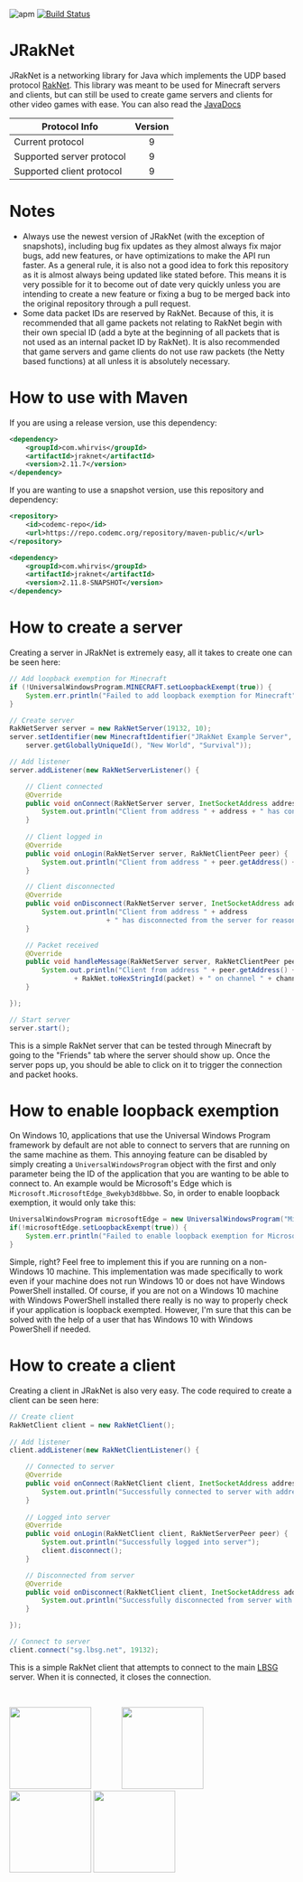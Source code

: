 ![apm](https://img.shields.io/apm/l/vim-mode.svg) [![Build Status](https://ci.codemc.org/job/JRakNet/job/JRakNet/badge/icon)](https://ci.codemc.org/job/JRakNet/job/JRakNet/)

# JRakNet
JRakNet is a networking library for Java which implements the UDP based protocol [RakNet](https://github.com/OculusVR/RakNet).
This library was meant to be used for Minecraft servers and clients, but can still be used to create game servers and clients for other video games with ease. You can also read the [JavaDocs](https://ci.codemc.org/job/JRakNet/job/JRakNet/javadoc/)

| Protocol Info             | Version |
| --------------------------|:-------:|
| Current protocol          | 9       |
| Supported server protocol | 9       |
| Supported client protocol | 9       |

# Notes
- Always use the newest version of JRakNet (with the exception of snapshots), including bug fix updates as they almost always fix major bugs, add new features, or have optimizations to make the API run faster. As a general rule, it is also not a good idea to fork this repository as it is almost always being updated like stated before. This means it is very possible for it to become out of date very quickly unless you are intending to create a new feature or fixing a bug to be merged back into the original repository through a pull request.
- Some data packet IDs are reserved by RakNet. Because of this, it is recommended that all game packets not relating to RakNet begin with their own special ID (add a byte at the beginning of all packets that is not used as an internal packet ID by RakNet). It is also recommended that game servers and game clients do not use raw packets (the Netty based functions) at all unless it is absolutely necessary.

# How to use with Maven
If you are using a release version, use this dependency:
```xml
<dependency>
    <groupId>com.whirvis</groupId>
    <artifactId>jraknet</artifactId>
    <version>2.11.7</version>
</dependency>
```

If you are wanting to use a snapshot version, use this repository and dependency:
```xml
<repository>
    <id>codemc-repo</id>
    <url>https://repo.codemc.org/repository/maven-public/</url>
</repository>
```
```xml
<dependency>
    <groupId>com.whirvis</groupId>
    <artifactId>jraknet</artifactId>
    <version>2.11.8-SNAPSHOT</version>
</dependency>
```

# How to create a server
Creating a server in JRakNet is extremely easy, all it takes to create one can be seen here:

```java
// Add loopback exemption for Minecraft
if (!UniversalWindowsProgram.MINECRAFT.setLoopbackExempt(true)) {
	System.err.println("Failed to add loopback exemption for Minecraft");
}

// Create server
RakNetServer server = new RakNetServer(19132, 10);
server.setIdentifier(new MinecraftIdentifier("JRakNet Example Server", 354, "1.11", 0, 10,
	server.getGloballyUniqueId(), "New World", "Survival"));

// Add listener
server.addListener(new RakNetServerListener() {

	// Client connected
	@Override
	public void onConnect(RakNetServer server, InetSocketAddress address, ConnectionType connectionType) {
		System.out.println("Client from address " + address + " has connected to the server");
	}
	
	// Client logged in
	@Override
	public void onLogin(RakNetServer server, RakNetClientPeer peer) {
		System.out.println("Client from address " + peer.getAddress() + " has logged in");
	}

	// Client disconnected
	@Override
	public void onDisconnect(RakNetServer server, InetSocketAddress address, RakNetClientPeer peer, String reason) {
		System.out.println("Client from address " + address
						+ " has disconnected from the server for reason \"" + reason + "\"");
	}

	// Packet received
	@Override
	public void handleMessage(RakNetServer server, RakNetClientPeer peer, RakNetPacket packet, int channel) {
		System.out.println("Client from address " + peer.getAddress() + " sent packet with ID "
				+ RakNet.toHexStringId(packet) + " on channel " + channel);
	}

});

// Start server
server.start();
```

This is a simple RakNet server that can be tested through Minecraft by going to the "Friends" tab where the server should show up. Once the server pops up, you should be able to click on it to trigger the connection and packet hooks.

# How to enable loopback exemption
On Windows 10, applications that use the Universal Windows Program framework by default are not able to connect to servers that are
running on the same machine as them. This annoying feature can be disabled by simply creating a ```UniversalWindowsProgram``` object with the first and only parameter being the ID of the application that you are wanting to be able to connect to. An example
would be Microsoft's Edge which is ```Microsoft.MicrosoftEdge_8wekyb3d8bbwe```. So, in order to enable loopback exemption, it would only take this:

```java
UniversalWindowsProgram microsoftEdge = new UniversalWindowsProgram("Microsoft.MicrosoftEdge_8wekyb3d8bbwe");
if(!microsoftEdge.setLoopbackExempt(true)) {
	System.err.println("Failed to enable loopback exemption for Microsoft Edge");
}
```

Simple, right? Feel free to implement this if you are running on a non-Windows 10 machine. This implementation was made specifically to work even if your machine does not run Windows 10 or does not have Windows PowerShell installed. Of course, if you are not on a Windows 10 machine with Windows PowerShell installed there really is no way to properly check if your application is loopback exempted. However, I'm sure that this can be solved with the help of a user that has Windows 10 with Windows PowerShell if needed.

# How to create a client
Creating a client in JRakNet is also very easy. The code required to create a client can be seen here:

```java
// Create client
RakNetClient client = new RakNetClient();
		
// Add listener
client.addListener(new RakNetClientListener() {

	// Connected to server
	@Override
	public void onConnect(RakNetClient client, InetSocketAddress address, ConnectionType connectionType) {
		System.out.println("Successfully connected to server with address " + address);
	}
	
	// Logged into server
	@Override
	public void onLogin(RakNetClient client, RakNetServerPeer peer) {
		System.out.println("Successfully logged into server");
		client.disconnect();
	}

	// Disconnected from server
	@Override
	public void onDisconnect(RakNetClient client, InetSocketAddress address, RakNetServerPeer peer, String reason) {
		System.out.println("Successfully disconnected from server with address " + address + " for reason \"" + reason + "\"");
	}

});

// Connect to server
client.connect("sg.lbsg.net", 19132);
```

This is a simple RakNet client that attempts to connect to the main [LBSG](https://lbsg.net/) server. When it is connected, it closes the connection.

<br>

<a href="http://whirvis.com"><img src="https://i.imgur.com/20TbItJ.png" width="145" height="145"></a> <a href="https://github.com/JRakNet/JRakNet"><img src="https://i.imgur.com/heiZXpr.png" width="145" height="145" hspace="50"></a> <a href="https://github.com/OculusVR/RakNet"><img src="http://imgur.com/9p1asD8.png" width="145" height="145"></a> <a href="https://www.oculus.com/"><img src="http://i.imgur.com/PmrfSsc.png" height="145" /></a>
